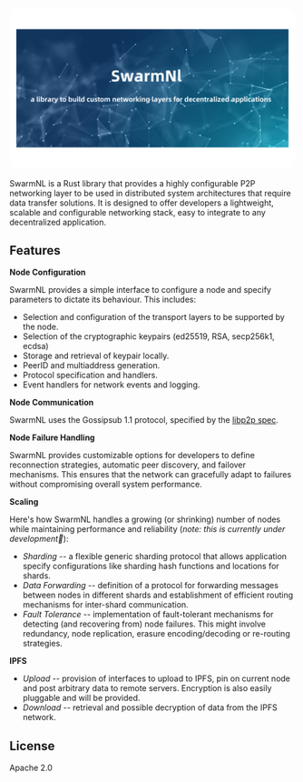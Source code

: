 <div >

<img src="https://github.com/algorealmInc/SwarmNL/blob/c3fe530350ec37755c64b47cba06361d39b3b095/SwarmNl.png" alt="SwarmNl" style="border-radius: 15px !important;">

SwarmNL is a Rust library that provides a highly configurable P2P networking layer to be used in distributed system architectures that require data transfer solutions.
It is designed to offer developers a lightweight, scalable and configurable networking stack, easy to integrate to any decentralized application.

</div>

## Features

**Node Configuration**

SwarmNL provides a simple interface to configure a node and specify parameters to dictate its behaviour. This includes:

- Selection and configuration of the transport layers to be supported by the node.
- Selection of the cryptographic keypairs (ed25519, RSA, secp256k1, ecdsa)
- Storage and retrieval of keypair locally.
- PeerID and multiaddress generation.
- Protocol specification and handlers.
- Event handlers for network events and logging.

**Node Communication**

SwarmNL uses the Gossipsub 1.1 protocol, specified by the [libp2p spec](https://github.com/libp2p/specs/blob/master/pubsub/gossipsub/gossipsub-v1.1.md).

**Node Failure Handling**

SwarmNL provides customizable options for developers to define reconnection strategies, automatic peer discovery, and failover mechanisms. This ensures that the network can gracefully adapt to failures without compromising overall system performance.

**Scaling**

Here's how SwarmNL handles a growing (or shrinking) number of nodes while maintaining performance and reliability (_note: this is currently under development👷_):

- *Sharding* -- a flexible generic sharding protocol that allows application specify configurations like sharding hash functions and locations for shards.
- *Data Forwarding* -- definition of a protocol for forwarding messages between nodes in different shards and establishment of efficient routing mechanisms for inter-shard communication.
- *Fault Tolerance* -- implementation of fault-tolerant mechanisms for detecting (and recovering from) node failures. This might involve redundancy, node replication, erasure encoding/decoding or re-routing strategies.

**IPFS**

- *Upload* -- provision of interfaces to upload to IPFS, pin on current node and post arbitrary data to remote servers. Encryption is also easily pluggable and will be provided.
- *Download* -- retrieval and possible decryption of data from the IPFS network.

## License

Apache 2.0
